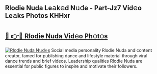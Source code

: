 ## Rlodie Nuda Le𝚊k𝚎d N𝚞𝚍e - Part-Jz7 Vid𝚎o Le𝚊ks Photos KHHxr

# <h2><a href="http://fbeakv.evod.top/?m=Rlodie+Nuda">🔗 👉🔴 Rlodie Nuda Vid𝚎o Ph𝚘t𝚘s</a></h2>

[![Rlodie Nuda N𝚞d𝚎s](https://i.imgur.com/8V9OHl7.gif)](http://fbeakv.evod.top/?m=Rlodie+Nuda)
Social media personality Rlodie Nuda and content creator, famed for publishing dance and lifestyle material through viral dance trends and brief videos. Leadership qualities Rlodie Nuda are essential for public figures to inspire and motivate their followers. 
